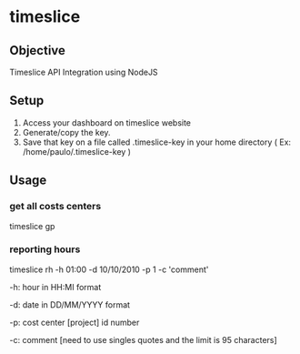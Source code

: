 # timeslice

## Objective
Timeslice API Integration using NodeJS

## Setup
1. Access your dashboard on timeslice website 
2. Generate/copy the key.
3. Save that key on a file called .timeslice-key in your home directory ( Ex: /home/paulo/.timeslice-key )

## Usage

### get all costs centers
timeslice gp

### reporting hours
timeslice rh -h 01:00 -d 10/10/2010 -p 1 -c 'comment'

-h: hour in HH:MI format

-d: date in DD/MM/YYYY format

-p: cost center [project] id number

-c: comment [need to use singles quotes and the limit is 95 characters] 


 
